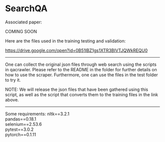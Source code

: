 # SearchQA

Associated paper: 

COMING SOON

Here are the files used in the training testing and validation:

https://drive.google.com/open?id=0B51lBZ1gs1XTR3BIVTJQWkREQU0

-------

One can collect the original json files through web search using the scripts in qacrawler. Please refer to the README in the folder for further details on how to use the scraper. Furthermore, one can use the files in the test folder to try it.

NOTE: We will release the json files that have been gathered using this script, as well as the script that converts them to the training files in the link above.

-------
Some requirements:
nltk==3.2.1  
pandas==0.18.1  
selenium==2.53.6  
pytest==3.0.2  
pytorch==0.1.11  
